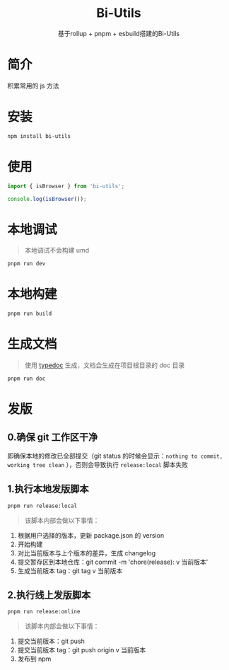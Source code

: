 <h1 align="center">
  Bi-Utils
</h1>

<p align="center">
  基于rollup + pnpm + esbuild搭建的Bi-Utils
</p>

# 简介

积累常用的 js 方法

# 安装

```sh
npm install bi-utils
```

# 使用

```ts
import { isBrowser } from 'bi-utils';

console.log(isBrowser());
```

# 本地调试

> 本地调试不会构建 umd

```sh
pnpm run dev
```

# 本地构建

```sh
pnpm run build
```

# 生成文档

> 使用 [typedoc](https://typedoc.org/) 生成，文档会生成在项目根目录的 doc 目录

```sh
pnpm run doc
```

# 发版

## 0.确保 git 工作区干净

即确保本地的修改已全部提交（git status 的时候会显示：`nothing to commit, working tree clean` ），否则会导致执行 `release:local` 脚本失败

## 1.执行本地发版脚本

```sh
pnpm run release:local
```

> 该脚本内部会做以下事情：

1. 根据用户选择的版本，更新 package.json 的 version
2. 开始构建
3. 对比当前版本与上个版本的差异，生成 changelog
4. 提交暂存区到本地仓库：git commit -m 'chore(release): v 当前版本'
5. 生成当前版本 tag：git tag v 当前版本

## 2.执行线上发版脚本

```sh
pnpm run release:online
```

> 该脚本内部会做以下事情：

1. 提交当前版本：git push
2. 提交当前版本 tag：git push origin v 当前版本
3. 发布到 npm
